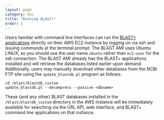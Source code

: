 ```yaml
---
layout: page
category: doc
title: "Running BLAST+"
order: 1
---
```

Users familiar with command line interfaces can run the [BLAST+
applications](http://www.ncbi.nlm.nih.gov/books/NBK1763) directly on their AWS
EC2 instance by logging on via ssh and issuing commands at the terminal prompt.
The BLAST AMI uses Ubuntu LINUX, so you should use the user name `ubuntu`
rather than `ec2-user` for the ssh connection.
The BLAST AMI already has the BLAST+ applications installed and will retrieve
the databases listed earlier upon demand. Additionally, users may manually
download other databases from the NCBI FTP site using the `update_blastdb.pl`
program as follows:

    cd /blast/blastdb_custom
    update_blastdb.pl --decompress --passive <dbname>

These (and any other) BLAST databases installed in the `/blast/blastdb_custom`
directory in the AWS instance will be immediately available for searching via
the URL API, web interface, and BLAST+ command line applications on that
instance.
